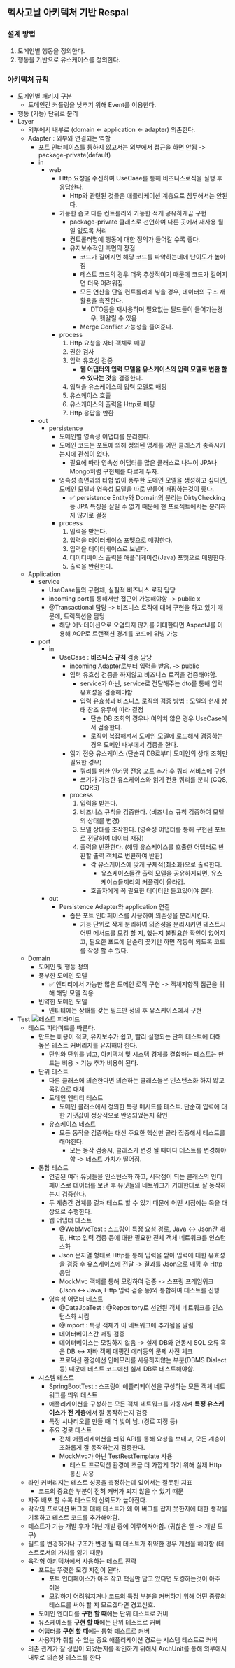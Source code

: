 ## 헥사고날 아키텍처 기반 Respal

### 설계 방법
1. 도메인별 행동을 정의한다.
2. 행동을 기반으로 유스케이스를 정의한다.

### 아키텍처 규칙
- 도메인별 패키지 구분
  - 도메인간 커플링을 낮추기 위해 Event를 이용한다.
- 행동 (기능) 단위로 분리
- Layer
  - 외부에서 내부로 (domain <- application <- adapter) 의존한다.
  - Adapter : 외부와 연결되는 역할
    - 포트 인터페이스를 통하지 않고서는 외부에서 접근을 하면 안됨 -> package-private(default)
    - in 
      - web
        - Http 요청을 수신하여 UseCase를 통해 비즈니스로직을 실행 후 응답한다. 
          - Http와 관련된 것들은 애플리케이션 계층으로 침투해서는 안된다.
        - 가능한 좁고 다른 컨트롤러와 가능한 적게 공유하게끔 구현
          - package-private 클래스로 선언하여 다른 곳에서 재사용 될 일 없도록 처리
          - 컨트롤러명에 행동에 대한 정의가 들어갈 수록 좋다.
          - 유지보수적인 측면의 장점 
            - 코드가 길어지면 해당 코드를 파악하는데에 난이도가 높아짐
            - 테스트 코드의 경우 더욱 추상적이기 때문에 코드가 길어지면 더욱 어려워짐.
            - 모든 연산을 단일 컨트롤러에 넣을 경우, 데이터의 구조 재활용을 촉진한다.
              - DTO등을 재사용하며 필요없는 필드들이 들어가는경우, 헷갈릴 수 있음
            - Merge Conflict 가능성을 줄여준다.
        - process
          1. Http 요청을 자바 객체로 매핑
          2. 권한 검사
          3. 입력 유효성 검증
             - **웹 어댑터의 입력 모델을 유스케이스의 입력 모델로 변환 할 수 있다는 것**을 검증한다.
          4. 입력을 유스케이스의 입력 모델로 매핑
          5. 유스케이스 호출
          6. 유스케이스의 출력을 Http로 매핑
          7. Http 응답을 반환
    - out
      - persistence
        - 도메인별 영속성 어댑터를 분리한다.
        - 도메인 코드는 포트에 의해 정의된 명세를 어떤 클래스가 충족시키는지에 관심이 없다.
          - 필요에 따라 영속성 어댑터를 많은 클래스로 나누어 JPA나 Mongo처럼 구현체를 다르게 두자.
        - 영속성 측면과의 타협 없이 풍부한 도메인 모델을 생성하고 싶다면, 도메인 모델과 영속성 모델을 따로 만들어 매핑하는것이 좋다.
          - ✅ persistence Entity와 Domain의 분리는 DirtyChecking등 JPA 특징을 살릴 수 없기 때문에 현 프로젝트에서는 분리하지 않기로 결정
        - process
          1. 입력을 받는다.
          2. 입력을 데이터베이스 포멧으로 매핑한다.
          3. 입력을 데이터베이스로 보낸다.
          4. 데이터베이스 출력을 애플리케이션(Java) 포맷으로 매핑한다.
          5. 출력을 반환한다.
  - Application 
    - service
      - UseCase들의 구현체, 실질적 비즈니스 로직 담당
      - incoming port를 통해서만 접근이 가능해야함 -> public x
      - @Transactional 담당 -> 비즈니스 로직에 대해 구현을 하고 있기 때문에, 트랙잭션을 담당
        - 해당 애노테이션으로 오염되지 않기를 기대한다면 AspectJ를 이용해 AOP로 트랜잭션 경계를 코드에 위빙 가능
    - port
      - in
        - UseCase : **비즈니스 규칙** 검증 담당
          - incoming Adapter로부터 입력을 받음. -> public
          - 입력 유효성 검증을 하지않고 비즈니스 로직을 검증해야함.
            - service가 아닌, service로 전달해주는 dto를 통해 입력 유효성을 검증해야함
            - 입력 유효성과 비즈니스 로직의 검증 방법 : 모델의 현재 상태 참조 유무에 따라 결정
              - 단순 DB 조회의 경우나 여의치 않은 경우 UseCase에서 검증한다.
              - 로직이 복잡해져서 도메인 모델에 로드해서 검증하는경우 도메인 내부에서 검증을 한다.
          - 읽기 전용 유스케이스 (단순히 DB로부터 도메인의 상태 조회만 필요한 경우)
            - 쿼리를 위한 인커밍 전용 포트 추가 후 쿼리 서비스에 구현
            - 쓰기가 가능한 유스케이스와 읽기 전용 쿼리를 분리 (CQS, CQRS)
          - process
            1. 입력을 받는다.
            2. 비즈니스 규칙을 검증한다. (비즈니스 규칙 검증하여 모델의 상태를 변경)
            3. 모델 상태를 조작한다. (영속성 어댑터를 통해 구현된 포트로 전달하여 데이터 저장)
            4. 출력을 반환한다. (해당 유스케이스를 호출한 어댑터로 반환할 출력 객체로 변환하여 반환)
               - 각 유스케이스에 맞게 구체적(최소화)으로 출력한다.
                 - 유스케이스들간 출력 모델을 공유하게되면, 유스케이스들끼리의 커플링이 올라감.
               - 호출자에게 꼭 필요한 데이터만 들고있어야 한다.
      - out
        - Persistence Adapter와 application 연결
          - 좁은 포트 인터페이스를 사용하여 의존성을 분리시킨다.
            - 기능 단위로 작게 분리하여 의존성을 분리시키면 테스트시 어떤 메서드를 모킹 할 지, 했는지 불필요한 확인이 없어지고, 필요한 포트에 단순히 꽂기만 하면 작동이 되도록 코드를 작성 할 수 있다.
  - Domain
    - 도메인 및 행동 정의
    - 풍부한 도메인 모델
      - ✅ 엔티티에서 가능한 많은 도메인 로직 구현 -> 객체지향적 접근을 위해 해당 모델 적용
    - 빈약한 도메인 모델
      - 엔티티에는 상태를 갖는 필드만 정의 후 유스케이스에서 구현
- Test
  ![테스트 피라미드](https://github.com/AiliartsuaL2/respal-hexagonal/assets/89395238/b7878e69-8cde-4075-87b3-bad9c0a3df39) 
  - 테스트 피라미드를 따른다.
    - 만드는 비용이 적고, 유지보수가 쉽고, 빨리 실행되는 단위 테스트에 대해 높은 테스트 커버리지를 유지해야 한다.
      - 단위와 단위를 넘고, 아키텍쳐 및 시스템 경계를 결합하는 테스트는 만드는 비용 > 기능 추가 비용이 된다.
    - 단위 테스트
      - 다른 클래스에 의존한다면 의존하는 클래스들은 인스턴스화 하지 않고 목킹으로 대체
      - 도메인 엔티티 테스트
        - 도메인 클래스에서 정의한 특정 메서드를 테스트. 단순히 입력에 대한 기댓값이 정상적으로 반영되었는지 확인
      - 유스케이스 테스트
        - 모든 동작을 검증하는 대신 주요한 핵심만 골라 집중해서 테스트를 해야한다.
          - 모든 동작 검증시, 클래스가 변경 될 때마다 테스트를 변경해야함 -> 테스트 가치가 떨어짐.
    - 통합 테스트
      - 연결된 여러 유닛들을 인스턴스화 하고, 시작점이 되는 클래스의 인터페이스로 데이터를 보낸 후 유닛들의 네트워크가 기대한대로 잘 동작하는지 검증한다.
      - 두 계층간 경계를 걸쳐 테스트 할 수 있기 때문에 어떤 시점에는 목을 대상으로 수행한다.
      - 웹 어댑터 테스트
        - @WebMvcTest : 스프링이 특정 요청 경로, Java <-> Json간 매핑, Http 입력 검증 등에 대한 필요한 전체 객체 네트워크를 인스턴스화
        - Json 문자열 형태로 Http를 통해 입력을 받아 입력에 대한 유효성을 검증 후 유스케이스에 전달 -> 결과를 Json으로 매핑 후 Http 응답
        - MockMvc 객체를 통해 모킹하여 검증 -> 스프링 프레임워크(Json <-> Java, Http 입력 검증 등)와 통합하여 테스트를 진행
      - 영속성 어댑터 테스트
        - @DataJpaTest : @Repository로 선언된 객체 네트워크를 인스턴스화 시킴
        - @Import : 특정 객체가 이 네트워크에 추가됨을 알림
        - 데이터베이스간 매핑 검증
        - 데이터베이스는 모킹하지 않음 -> 실제 DB와 연동시 SQL 오류 혹은 DB <-> 자바 객체 매핑간 에러등의 문제 사전 체크
        - 프로덕션 환경에선 인메모리를 사용하지않는 부분(DBMS Dialect 등) 때문에 테스트 코드에선 실제 DB로 테스트해야함.
    - 시스템 테스트
      - SpringBootTest : 스프링이 애플리케이션을 구성하는 모든 객체 네트워크를 띄워 테스트
      - 애플리케이션을 구성하는 모든 객체 네트워크를 가동시켜 **특정 유스케이스**가 **전 계층**에서 잘 동작하는지 검증
      - 특정 시나리오를 만들 때 더 빛이 남. (경로 지정 등)
      - 주요 경로 테스트
        - 전체 애플리케이션을 띄워 API를 통해 요청을 보내고, 모든 계층이 조화롭게 잘 동작하는지 검증한다.
        - MockMvc가 아닌 TestRestTemplate 사용
          - 테스트 프로덕션 환경에 조금 더 가깝게 하기 위해 실제 Http 통신 사용
  - 라인 커버리지는 테스트 성공을 측정하는데 있어서는 잘못된 지표
    - 코드의 중요한 부분이 전혀 커버가 되지 않을 수 있기 때문
  - 자주 배포 할 수록 테스트의 신뢰도가 높아진다.
  - 각각의 프로덕션 버그에 대해 테스트가 왜 이 버그를 잡지 못한지에 대한 생각을 기록하고 테스트 코드를 추가해야함.
  - 테스트가 기능 개발 후가 아닌 개발 중에 이루어져야함. (귀찮은 일 -> 개발 도구)
  - 필드를 변경하거나 구조가 변경 될 때 테스트가 취약한 경우 개선을 해야함 (테스트로서의 가치를 잃기 때문)
  - 육각형 아키텍쳐에서 사용하는 테스트 전략
    - 포트는 뚜렷한 모킹 지점이 된다.
      - 포트 인터페이스가 아주 작고 핵심만 담고 있다면 모킹하는것이 아주 쉬움
      - 모킹하기 어려워지거나 코드의 특정 부분을 커버하기 위해 어떤 종류의 테스트를 써야 할 지 모르겠다면 경고신호.
    - 도메인 엔티티를 **구현 할 때**에는 단위 테스트로 커버
    - 유스케이스를 **구현 할 때**에는 단위 테스트로 커버
    - 어댑터를 **구현 할 때**에는 통합 테스트로 커버
    - 사용자가 취할 수 있는 중요 애플리케이션 경로는 시스템 테스트로 커버
  - 의존 관계가 잘 성립이 되었는지를 확인하기 위해서 ArchUnit를 통해 외부에서 내부로 의존성 테스트를 한다
